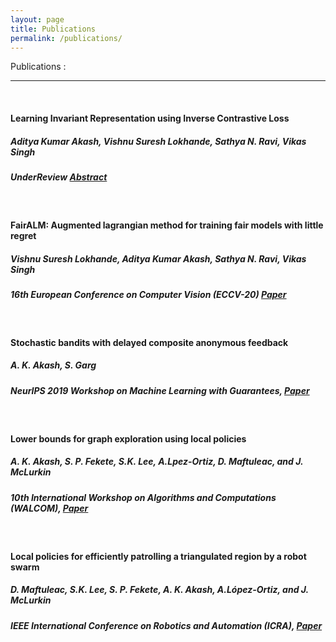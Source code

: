 ```yaml
---
layout: page
title: Publications
permalink: /publications/
---
```

Publications :

****

<br>

#### Learning Invariant Representation using Inverse Contrastive Loss
##### *Aditya Kumar Akash, Vishnu Suresh Lokhande, Sathya N. Ravi, Vikas Singh*
##### UnderReview [Abstract](https://drive.google.com/file/d/1ah66fSrfzaEiTkdC8Vu-tcWy1FJjf_oH/view)

<br>

#### FairALM: Augmented lagrangian method for training fair models with little regret
##### *Vishnu Suresh Lokhande, Aditya Kumar Akash, Sathya N. Ravi, Vikas Singh*
##### 16th European Conference on Computer Vision (ECCV-20) [Paper](https://arxiv.org/abs/2004.01355)

<br>

#### Stochastic bandits with delayed composite anonymous feedback
##### *A. K. Akash, S. Garg*
##### NeurIPS 2019 Workshop on Machine Learning with Guarantees, [Paper](https://arxiv.org/abs/1910.01161)

<br>

#### Lower bounds for graph exploration using local policies
##### *A. K. Akash, S. P. Fekete, S.K. Lee, A.Lpez-Ortiz, D. Maftuleac, and J. McLurkin*
##### 10th International Workshop on Algorithms and Computations (WALCOM), [Paper](https://arxiv.org/abs/1603.05944)

<br>

#### Local policies for efficiently patrolling a triangulated region by a robot swarm
##### *D. Maftuleac, S.K. Lee, S. P. Fekete, A. K. Akash, A.López-Ortiz, and J. McLurkin*
##### IEEE International Conference on Robotics and Automation (ICRA), [Paper](https://arxiv.org/abs/1410.2295)
